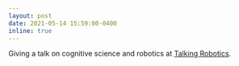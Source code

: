 ```yaml
---
layout: post
date: 2021-05-14 15:59:00-0400
inline: true
---
```


Giving a talk on cognitive science and robotics at [Talking Robotics](https://talking-robotics.github.io/).
